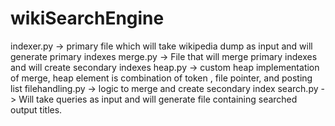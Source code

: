# wikiSearchEngine
indexer.py -> primary file which will take wikipedia dump as input and will generate primary indexes 
merge.py -> File that will merge primary indexes and will create secondary indexes 
heap.py -> custom heap implementation of merge, heap element is combination of token , file pointer, and posting list 
filehandling.py -> logic to merge and create secondary index 
search.py -> Will take queries as input and will generate file containing searched output titles.
